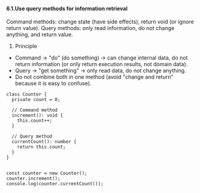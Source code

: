 #### 6.1.Use query methods for information retrieval
Command methods: change state (have side effects), return void (or ignore return value).
Query methods: only read information, do not change anything, and return value.
1. Principle
- Command → "do" (do something) → can change internal data, do not return information (or only return execution results, not domain data).
- Query → "get something" → only read data, do not change anything.
- Do not combine both in one method (avoid "change and return" because it is easy to confuse).
```TS
class Counter {
  private count = 0;

  // Command method
  increment(): void {
    this.count++;
  }

  // Query method
  currentCount(): number {
    return this.count;
  }
}


const counter = new Counter();
counter.increment(); 
console.log(counter.currentCount());

```